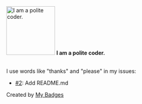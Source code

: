 <img src="https://github.com/my-badges/my-badges/blob/master/src/all-badges/polite-coder/polite-coder.png?raw=true" alt="I am a polite coder." title="I am a polite coder." width="128">
<strong>I am a polite coder.</strong>
<br><br>

I use words like "thanks" and "please" in my issues:

- <a href="https://github.com/RezaKargar/RadioSemicolonBot/issues/2">#2</a>: Add README.md


Created by <a href="https://github.com/my-badges/my-badges">My Badges</a>